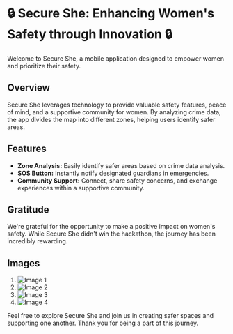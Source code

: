 # 🔒 Secure She: Enhancing Women's Safety through Innovation 🔒

Welcome to Secure She, a mobile application designed to empower women and prioritize their safety.

## Overview
Secure She leverages technology to provide valuable safety features, peace of mind, and a supportive community for women. By analyzing crime data, the app divides the map into different zones, helping users identify safer areas.

## Features
- **Zone Analysis:** Easily identify safer areas based on crime data analysis.
- **SOS Button:** Instantly notify designated guardians in emergencies.
- **Community Support:** Connect, share safety concerns, and exchange experiences within a supportive community.

## Gratitude
We're grateful for the opportunity to make a positive impact on women's safety. While Secure She didn't win the hackathon, the journey has been incredibly rewarding.

## Images
1. ![Image 1](https://firebasestorage.googleapis.com/v0/b/mycrush-9ec67.appspot.com/o/WhatsApp%20Image%202024-03-17%20at%207.09.11%20PM%20(1).jpeg?alt=media&token=1ee5985b-f27b-43dc-9593-dd5d96eac7fe)
2. ![Image 2](https://firebasestorage.googleapis.com/v0/b/mycrush-9ec67.appspot.com/o/WhatsApp%20Image%202024-03-17%20at%207.09.12%20PM.jpeg?alt=media&token=a8d4e02d-c9ae-4d29-8c1f-a03904687293)
3. ![Image 3](https://firebasestorage.googleapis.com/v0/b/mycrush-9ec67.appspot.com/o/WhatsApp%20Image%202024-03-17%20at%207.09.12%20PM%20(2).jpeg?alt=media&token=91db7e97-5f4b-4518-a910-24d36afdbc84)
4. ![Image 4](https://firebasestorage.googleapis.com/v0/b/mycrush-9ec67.appspot.com/o/WhatsApp%20Image%202024-03-17%20at%207.09.11%20PM.jpeg?alt=media&token=9e6fa895-7e61-4ebc-805a-d8b1e685933a)

Feel free to explore Secure She and join us in creating safer spaces and supporting one another. Thank you for being a part of this journey.
